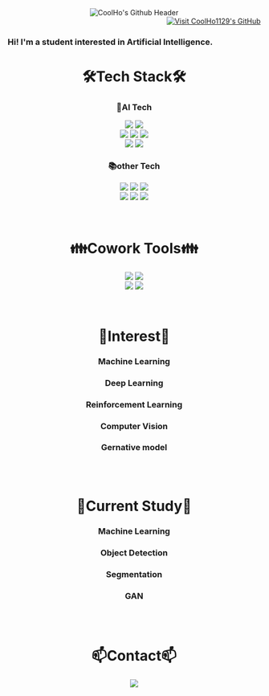 
<div align=center> 
<img src="https://capsule-render.vercel.app/api?text=CoolHo's%20Github&type=waving&color=7ebad6&fontColor=ffffff&fontAlignY=35&animation=fadeIn&height=150&section=header" alt="CoolHo's Github Header">
</div>

<div align=right>
<a href="https://github.com/CoolHo1129">
  <img src="https://hits.seeyoufarm.com/api/count/incr/badge.svg?url=https%3A%2F%2Fgithub.com%2FCoolHo1129%2Fhit-counter&count_bg=%2379C83D&title_bg=%23555555&icon=&icon_color=%23E7E7E7&title=visit&edge_flat=false" alt="Visit CoolHo1129's GitHub">
</a>
</div>


<h3>Hi! I'm a student interested in Artificial Intelligence.</h3>
<div align=center> 
  <h1> 🛠️Tech Stack🛠️ </h1>
  <h3> 🤖AI Tech </h2>
        <img src="https://img.shields.io/badge/Python-3776AB?style=for-the-badge&logo=python&logoColor=white">
        <img src="https://img.shields.io/badge/Pypy-193440?style=for-the-badge&logo=pypy&logoColor=white"><br>
        <img src="https://img.shields.io/badge/Pytorch-EE4C2C?style=for-the-badge&logo=pytorch&logoColor=white">
        <img src="https://img.shields.io/badge/TensorFlow-FF6F00?style=for-the-badge&logo=tensorflow&logoColor=white">
        <img src="https://img.shields.io/badge/Keras-D00000?style=for-the-badge&logo=keras&logoColor=white"><br>
        <img src="https://img.shields.io/badge/VSCode-007ACC?style=for-the-badge&logo=visualstudiocode&logoColor=white">
        <img src="https://img.shields.io/badge/Colab-F9AB00?style=for-the-badge&logo=googlecolab&logoColor=white">
        

  <h3> 📚other Tech </h3>
        <img src="https://img.shields.io/badge/C-A8B9CC?style=for-the-badge&logo=C&logoColor=white">
        <img src="https://img.shields.io/badge/C++-00599C?style=for-the-badge&logo=cplusplus&logoColor=white">
        <img src="https://img.shields.io/badge/Java-FB923C?style=for-the-badge&logo=OpenJDK&logoColor=white"><br>   
        <img src="https://img.shields.io/badge/Visual Studio-5C2D91?style=for-the-badge&logo=visualstudio&logoColor=white">
        <img src="https://img.shields.io/badge/IntelliJ-000000?style=for-the-badge&logo=intellijidea&logoColor=white">
        <img src="https://img.shields.io/badge/Pycharm-000000?style=for-the-badge&logo=pycharm&logoColor=white">
    
</div>  
<br><br>
<div align=center> 
  <h1> 👪Cowork Tools👪 </h1>
        <img src="https://img.shields.io/badge/git-F05032?style=for-the-badge&logo=git&logoColor=white">
        <img src="https://img.shields.io/badge/github-181717?style=for-the-badge&logo=github&logoColor=white"> <br>   
        <img src="https://img.shields.io/badge/Goolgle Drive-4285F4?style=for-the-badge&logo=googledrive&logoColor=white">
        <img src="https://img.shields.io/badge/Notion-000000?style=for-the-badge&logo=notion&logoColor=white">
</div>
<br><br>
<div align=center> 
  <h1>🤔Interest🤔</h1>
    <h3>Machine Learning</h3> 
    <h3>Deep Learning</h3>
    <h3>Reinforcement Learning</h3>
    <h3>Computer Vision</h3>
    <h3>Gernative model</h3>
</div>
<br><br>
<div align=center> 
<h1>📖Current Study📖</h1>
  <h3>Machine Learning</h3>
  <h3>Object Detection</h3>
  <h3>Segmentation</h3>
  <h3>GAN</h3>
</div>
<br><br>
<div align=center> 
  <h1>📫Contact📫</h1>
    <a href="mailto:coolho123@knu.ac.kr" target="_blank"><img src="https://img.shields.io/badge/Gmail-EA4335?style=for-the-badge&logo=Gmail&logoColor=white"/></a>
</div>





<!--github--!>
<!-- 
![Anurag's GitHub stats](https://github-readme-stats.vercel.app/api?username=CoolHo1129&show_icons=true&rank_icon=github)
[![Readme Card](https://github-readme-stats.vercel.app/api/pin/?username=anuraghazra&repo=github-readme-stats)](https://github.com/anuraghazra/github-readme-stats)
# 👍Baekjoon 
[![Solved.ac Profile](http://mazassumnida.wtf/api/v2/generate_badge?boj=coolho123)](https://solved.ac/coolho123/)
![Top Langs](https://github-readme-stats.vercel.app/api/top-langs/?username=CoolHo1129&&layout=compact&hide=jupyter%20notebook)   
# 📫 How to reach me: ...


<!--
**CoolHo1129/CoolHo1129** is a ✨ _special_ ✨ repository because its `README.md` (this file) appears on your GitHub profile.

Here are some ideas to get you started:

- 🔭 I’m currently working on ...

- 👯 I’m looking to collaborate on ...

- 💬 Ask me about ...
- 📫 How to reach me: ...
- 😄 Pronouns: ...
- ⚡ Fun fact: ...
-->
